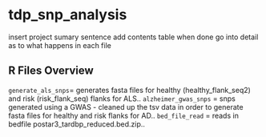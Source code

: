 # tdp_snp_analysis
insert project sumary sentence 
add contents table when done 
go into detail as to what happens in each file
## R Files Overview
```generate_als_snps```= generates fasta files for healthy (healthy_flank_seq2) and risk (risk_flank_seq) flanks for ALS..
```alzheimer_gwas_snps``` = snps generated using a GWAS - cleaned up the tsv data in order to generate fasta files for healthy and risk flanks for AD..
```bed_file_read``` = reads in bedfile postar3_tardbp_reduced.bed.zip..
